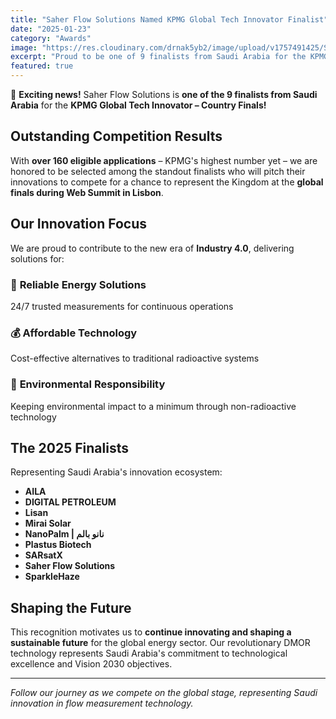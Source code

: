 ```yaml
---
title: "Saher Flow Solutions Named KPMG Global Tech Innovator Finalist"
date: "2025-01-23"
category: "Awards"
image: "https://res.cloudinary.com/drnak5yb2/image/upload/v1757491425/Screenshot_2025-09-10_111941_o9uvf1.png"
excerpt: "Proud to be one of 9 finalists from Saudi Arabia for the KPMG Global Tech Innovator competition, representing the Kingdom's innovation in Industry 4.0."
featured: true
---
```


🚀 **Exciting news!** Saher Flow Solutions is **one of the 9 finalists from Saudi Arabia** for the **KPMG Global Tech Innovator – Country Finals!**

## Outstanding Competition Results

With **over 160 eligible applications** – KPMG's highest number yet – we are honored to be selected among the standout finalists who will pitch their innovations to compete for a chance to represent the Kingdom at the **global finals during Web Summit in Lisbon**.

## Our Innovation Focus

We are proud to contribute to the new era of **Industry 4.0**, delivering solutions for:

### 🔋 **Reliable Energy Solutions**
24/7 trusted measurements for continuous operations

### 💰 **Affordable Technology**
Cost-effective alternatives to traditional radioactive systems

### 🌱 **Environmental Responsibility**
Keeping environmental impact to a minimum through non-radioactive technology

## The 2025 Finalists

Representing Saudi Arabia's innovation ecosystem:

- **AILA**
- **DIGITAL PETROLEUM**
- **Lisan**
- **Mirai Solar**
- **NanoPalm | نانو بالم**
- **Plastus Biotech**
- **SARsatX**
- **Saher Flow Solutions**
- **SparkleHaze**

## Shaping the Future

This recognition motivates us to **continue innovating and shaping a sustainable future** for the global energy sector. Our revolutionary DMOR technology represents Saudi Arabia's commitment to technological excellence and Vision 2030 objectives.

---

*Follow our journey as we compete on the global stage, representing Saudi innovation in flow measurement technology.*